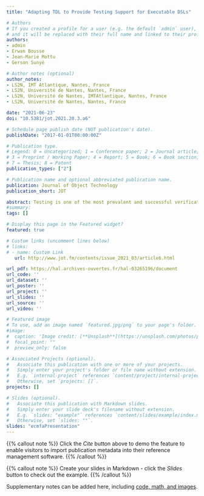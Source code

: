 ```yaml
---
title: "Adapting TDL to Provide Testing Support for Executable DSLs"

# Authors
# If you created a profile for a user (e.g. the default `admin` user), write the username (folder name) here 
# and it will be replaced with their full name and linked to their profile.
authors:
- admin
- Erwan Bousse
- Jean-Marie Mottu
- Gerson Sunyé

# Author notes (optional)
author_notes:
- LS2N, IMT Atlantique, Nantes, France
- LS2N, Université de Nantes, Nantes, France
- LS2N, Université de Nantes, IMTAtlantique, Nantes, France
- LS2N, Université de Nantes, Nantes, France

date: "2021-06-23"
doi: "10.5381/jot.2021.20.3.a6"

# Schedule page publish date (NOT publication's date).
publishDate: "2017-01-01T00:00:00Z"

# Publication type.
# Legend: 0 = Uncategorized; 1 = Conference paper; 2 = Journal article;
# 3 = Preprint / Working Paper; 4 = Report; 5 = Book; 6 = Book section;
# 7 = Thesis; 8 = Patent
publication_types: ["2"]

# Publication name and optional abbreviated publication name.
publication: Journal of Object Technology
publication_short: JOT

abstract: Testing is one of the most prevalent and successful verification and validation (V&V) techniques used in the field of software engineering. While a large number of testing frameworks exist for general-purpose programming languages, providing testing facilities for any given executable Domain Specific Language (xDSL) remains a costly and challenging task. In this context, a standard such as the Test Description Language (TDL) appears as a suitable foundation for the definition of a generic testing approach for xDSLs. Unfortunately, TDL does not provide the domain-specific concepts required to write test cases for a given xDSL and does not include any model execution facilities. Our contribution addresses these limitations and thereby provides a fully generic testing approach for xDSLs based on TDL. Required TDL domain-specific concepts are automatically inferred from the xDSL definition through a model transformation into TDL. Model execution facilities are provided through the definition of a refined operational semantics for TDL. The application of our approach on 5 different xDSLs shows its generality and that it can successfully be used for testing executable models.# Summary. An optional shortened abstract.
#summary: 
tags: []

# Display this page in the Featured widget?
featured: true

# Custom links (uncomment lines below)
# links:
# - name: Custom Link
   url: http://www.jot.fm/contents/issue_2021_03/article6.html

url_pdf: https://hal.archives-ouvertes.fr/hal-03265196/document
url_code: ''
url_dataset: ''
url_poster: ''
url_project: ''
url_slides: ''
url_source: ''
url_video: ''

# Featured image
# To use, add an image named `featured.jpg/png` to your page's folder. 
#image:
#  caption: 'Image credit: [**Unsplash**](https://unsplash.com/photos/pLCdAaMFLTE)'
#  focal_point: ""
#  preview_only: false

# Associated Projects (optional).
#   Associate this publication with one or more of your projects.
#   Simply enter your project's folder or file name without extension.
#   E.g. `internal-project` references `content/project/internal-project/index.md`.
#   Otherwise, set `projects: []`.
projects: []

# Slides (optional).
#   Associate this publication with Markdown slides.
#   Simply enter your slide deck's filename without extension.
#   E.g. `slides: "example"` references `content/slides/example/index.md`.
#   Otherwise, set `slides: ""`.
slides: "ecmfaPresentation"
---
```


{{% callout note %}}
Click the *Cite* button above to demo the feature to enable visitors to import publication metadata into their reference management software.
{{% /callout %}}

{{% callout note %}}
Create your slides in Markdown - click the *Slides* button to check out the example.
{{% /callout %}}

Supplementary notes can be added here, including [code, math, and images](https://wowchemy.com/docs/writing-markdown-latex/).
